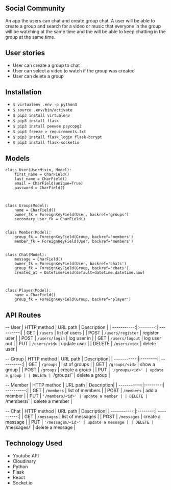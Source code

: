 ## Social Community

An app the users can chat and create group chat. A user will be able to create a group and search for a video or music that everyone in the group will be watching at the same time and the will be able to keep chatting in the group at the same time.

## User stories

* User can create a group to chat
* User can select a video to watch if the group was created
* User can delete a group

## Installation

* ```$ virtualenv .env -p python3```
* ```$ source .env/bin/activate```
* ```$ pip3 install virtualenv```
* ```$ pip3 install flask```
* ```$ pip3 install peewee psycopg2```
* ```$ pip3 freeze > requirements.txt```
* ```$ pip3 install flask_login flask-bcrypt```
* ```$ pip3 install flask-socketio```


## Models 
```
class User(UserMixin, Model):
	first_name = CharField()
	last_name = CharField()
	email = CharField(unique=True)
	password = CharField()



class Group(Model):
	name = CharField()
	owner_fk = ForeignKeyField(User, backref='groups')
	secondary_user_fk = CharField()


class Member(Model):
	group_fk = ForeignKeyField(Group, backref='members')
	member_fk = ForeignKeyField(User, backref='members')


class Chat(Model):
	message = CharField()
	owner_fk = ForeignKeyField(User, backref='chats')
	group_fk = ForeignKeyField(Group, backref='chats')
	created_at = DateTimeField(default=datetime.datetime.now)



class Player(Model):
	name = CharField()
	group_fk = ForeignKeyField(Group, backref='player')
```

## API Routes

-- User
| HTTP method | URL path | Description |
| -----------:|:--------:| ----------:|
| GET | `/users` | list of users |
| POST | `/users/register` | register user |
| POST | `/users/login` | log user in |
| GET | `/users/logout` | log user out |
| PUT | `/users/<id>` | update user |
| DELETE | `/users/<id>` | delete user |


-- Group
| HTTP method | URL path | Description|
| -----------:|:--------:| ----------:|
| GET | `/groups` | list of groups |
| GET | `/groups/<id>` | show a group |
| POST | `/groups` | create a group |
| PUT | `'/groups/<id>' | update a group |
| DELETE | `/groups/<id>` | delete a group |


-- Member
| HTTP method | URL path | Description|
| -----------:|:--------:| ----------:|
| GET | `/members` | list of members |
| POST | `/members` | add a member |
| PUT | `'/members/<id>' | update a member |
| DELETE | `/members/<id>` | delete a member |


-- Chat
| HTTP method | URL path | Description|
| -----------:|:--------:| ----------:|
| GET | `/messages` | list of messages |
| POST | `/messages` | create a message |
| PUT | `'/messages/<id>' | update a message |
| DELETE | `/messages/<id>` | delete a message |





## Technology Used

* Youtube API
* Cloudinary
* Python
* Flask
* React
* Socket.io
